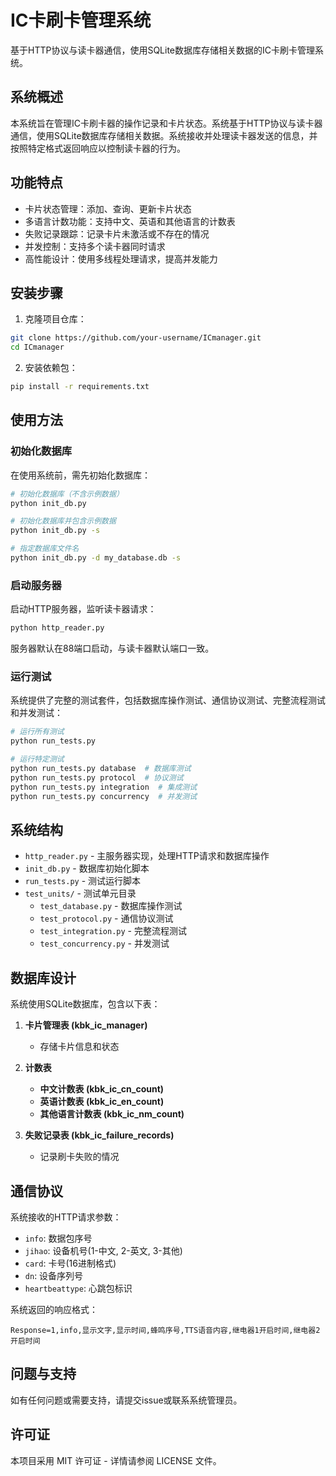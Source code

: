 # IC卡刷卡管理系统

基于HTTP协议与读卡器通信，使用SQLite数据库存储相关数据的IC卡刷卡管理系统。

## 系统概述

本系统旨在管理IC卡刷卡器的操作记录和卡片状态。系统基于HTTP协议与读卡器通信，使用SQLite数据库存储相关数据。系统接收并处理读卡器发送的信息，并按照特定格式返回响应以控制读卡器的行为。

## 功能特点

- 卡片状态管理：添加、查询、更新卡片状态
- 多语言计数功能：支持中文、英语和其他语言的计数表
- 失败记录跟踪：记录卡片未激活或不存在的情况
- 并发控制：支持多个读卡器同时请求
- 高性能设计：使用多线程处理请求，提高并发能力

## 安装步骤

1. 克隆项目仓库：

```bash
git clone https://github.com/your-username/ICmanager.git
cd ICmanager
```

2. 安装依赖包：

```bash
pip install -r requirements.txt
```

## 使用方法

### 初始化数据库

在使用系统前，需先初始化数据库：

```bash
# 初始化数据库（不含示例数据）
python init_db.py

# 初始化数据库并包含示例数据
python init_db.py -s

# 指定数据库文件名
python init_db.py -d my_database.db -s
```

### 启动服务器

启动HTTP服务器，监听读卡器请求：

```bash
python http_reader.py
```

服务器默认在88端口启动，与读卡器默认端口一致。

### 运行测试

系统提供了完整的测试套件，包括数据库操作测试、通信协议测试、完整流程测试和并发测试：

```bash
# 运行所有测试
python run_tests.py

# 运行特定测试
python run_tests.py database  # 数据库测试
python run_tests.py protocol  # 协议测试
python run_tests.py integration  # 集成测试
python run_tests.py concurrency  # 并发测试
```

## 系统结构

- `http_reader.py` - 主服务器实现，处理HTTP请求和数据库操作
- `init_db.py` - 数据库初始化脚本
- `run_tests.py` - 测试运行脚本
- `test_units/` - 测试单元目录
  - `test_database.py` - 数据库操作测试
  - `test_protocol.py` - 通信协议测试
  - `test_integration.py` - 完整流程测试
  - `test_concurrency.py` - 并发测试

## 数据库设计

系统使用SQLite数据库，包含以下表：

1. **卡片管理表 (kbk_ic_manager)**
   - 存储卡片信息和状态

2. **计数表**
   - **中文计数表 (kbk_ic_cn_count)**
   - **英语计数表 (kbk_ic_en_count)**
   - **其他语言计数表 (kbk_ic_nm_count)**

3. **失败记录表 (kbk_ic_failure_records)**
   - 记录刷卡失败的情况

## 通信协议

系统接收的HTTP请求参数：
- `info`: 数据包序号
- `jihao`: 设备机号(1-中文, 2-英文, 3-其他)
- `card`: 卡号(16进制格式)
- `dn`: 设备序列号
- `heartbeattype`: 心跳包标识

系统返回的响应格式：
```
Response=1,info,显示文字,显示时间,蜂鸣序号,TTS语音内容,继电器1开启时间,继电器2开启时间
```

## 问题与支持

如有任何问题或需要支持，请提交issue或联系系统管理员。

## 许可证

本项目采用 MIT 许可证 - 详情请参阅 LICENSE 文件。
